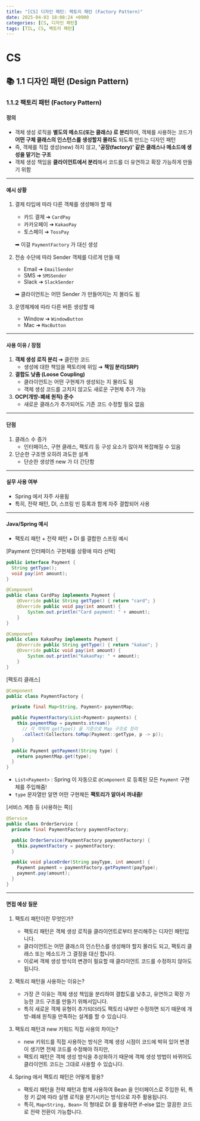 ```yaml
---
title: "[CS] 디자인 패턴: 팩토리 패턴 (Factory Pattern)"
date: 2025-04-03 18:08:24 +0900
categories: [CS, 디자인 패턴]
tags: [TIL, CS, 팩토리 패턴]
---
```

# CS
## 📚 1.1 디자인 패턴 (Design Pattern)

### 1.1.2 팩토리 패턴 (Factory Pattern)
#### 정의
- 객체 생성 로직을 **별도의 메소드(또는 클래스) 로 분리**하여, 객체를 사용하는 코드가 **어떤 구체 클래스의 인스턴스를 생성할지 몰라도** 되도록 만드는 디자인 패턴
- 즉, 객체를 직접 생성(new) 하지 않고, **'공장(factory)' 같은 클래스나 메소드에 생성을 맡기는 구조**
- 객체 생성 책임을 **클라이언트에서 분리**해서 코드를 더 유연하고 확장 가능하게 만들기 위함

---
#### 예시 상황
1. 결제 타입에 따라 다른 객체를 생성해야 할 때
   - 카드 결제 ➔ `CardPay`
   - 카카오페이 ➔ `KakaoPay`
   - 토스페이 ➔ `TossPay`
   
   ➡︎ 이걸 `PaymentFactory` 가 대신 생성
2. 전송 수단에 따라 Sender 객체를 다르게 만들 때
   - Email ➔ `EmailSender`
   - SMS ➔ `SMSSender`
   - Slack ➔ `SlackSender`
   
   ➡︎ 클라이언트는 어떤 Sender 가 만들어지는 지 몰라도 됨
3. 운영체제에 따라 다른 버튼 생성할 때
   - Window ➔ `WindowButton`
   - Mac ➔ `MacButton`
 
--- 
#### 사용 이유 / 장점
1. **객체 생성 로직 분리** ➔ 클린한 코드
   - 생성에 대한 책임을 팩토리에 위임 ➔ **책임 분리(SRP)**
2. **결합도 낮춤 (Loose Coupling)**
   - 클라이언트는 어떤 구현제가 생성되는 지 몰라도 됨
   - 객체 생성 코드를 고치지 않고도 새로운 구현체 추가 가능
3. **OCP(개방-폐쇄 원칙) 준수**
   - 새로운 클래스가 추가되어도 기존 코드 수정할 필요 없음

---
#### 단점
1. 클래스 수 증가
   - 인터페이스, 구현 클래스, 팩토리 등 구성 요소가 많아져 복잡해질 수 있음
2. 단순한 구조엔 오히려 과도한 설계
   - 단순한 생성엔 new 가 더 간단함

---
#### 실무 사용 여부
- Spring 에서 자주 사용됨
- 특히, 전략 패턴, DI, 스프링 빈 등록과 함께 자주 결합되어 사용

---
#### Java/Spring 예시
- 팩토리 패턴 + 전략 패턴 + DI 를 결합한 스프링 예시

[Payment 인터페이스 구현체를 상황에 따라 선택]

```java
public interface Payment {
  String getType();
  void pay(int amount);
}

@Component
public class CardPay implements Payment {
    @Override public String getType() { return "card"; }
    @Override public void pay(int amount) {
        System.out.println("Card payment: " + amount);
    }
}

@Component
public class KakaoPay implements Payment {
    @Override public String getType() { return "kakao"; }
    @Override public void pay(int amount) {
        System.out.println("KakaoPay: " + amount);
    }
}

```

[팩토리 클래스]

```java
@Component
public class PaymentFactory {

  private final Map<String, Payment> paymentMap;

  public PaymentFactory(List<Payment> payments) {
    this.paymentMap = payments.stream()
      // 각 객체의 getType() 을 기준으로 Map 구조로 정리
      .collect(Collectors.toMap(Payment::getType, p -> p));
  }

  public Payment getPayment(String type) {
    return paymentMap.get(type);
  }
}

```
- `List<Payment>` : Spring 이 자동으로 `@Component` 로 등록된 모든 `Payment` 구현체를 주입해줌!
- `type` 문자열만 알면 어떤 구현체든 **팩토리가 알아서 꺼내줌!**

[서비스 계층 등 (사용하는 쪽)]

```java
@Service
public class OrderService {
  private final PaymentFactory paymentFactory;

  public OrderService(PaymentFactory paymentFactory) {
    this.paymentFactory = paymentFactory;
  }

  public void placeOrder(String payType, int amount) {
    Payment payment = paymentFactory.getPayment(payType);
    payment.pay(amount);
  }
}

```

---
#### 면접 예상 질문
1. 팩토리 패턴이란 무엇인가?
   - 팩토리 패턴은 객체 생성 로직을 클라이언트로부터 분리해주는 디자인 패턴입니다.
   - 클라이언트는 어떤 클래스의 인스턴스를 생성해야 할지 몰라도 되고, 팩토리 클래스 또는 메소드가 그 결정을 대신 합니다.
   - 이로써 객체 생성 방식의 변경이 필요할 때 클라이언트 코드를 수정하지 않아도 됩니다.

2. 팩토리 패턴을 사용하는 이유는?
   - 가장 큰 이유는 객체 생성 책임을 분리하여 결합도를 낮추고, 유연하고 확장 가능한 코드 구조를 만들기 위해서입니다.
   - 특히 새로운 객체 유형이 추가되더라도 팩토리 내부만 수정하면 되기 때문에 개방-폐쇄 원칙을 만족하는 설계를 할 수 있습니다.

3. 팩토리 패턴과 new 키워드 직접 사용의 차이는?
   - new 키워드를 직접 사용하는 방식은 객체 생성 시점이 코드에 박혀 있어 변경이 생기면 전체 코드를 수정해야 하지만,
   - 팩토리 패턴은 객체 생성 방식을 추상화하기 때문에 객체 생성 방법이 바뀌어도 클라이언트 코드는 그대로 사용할 수 있습니다.

4. Spring 에서 팩토리 패턴은 어떻게 활용?
   - 팩토리 패턴을 전략 패턴과 함께 사용하여 Bean 을 인터페이스로 주입한 뒤, 특정 키 값에 따라 실행 로직을 분기시키는 방식으로 자주 활용됩니다.
   - 특히, `Map<String, Bean>` 의 형태로 DI 를 활용하면 if-else 없는 깔끔한 코드로 전략 전환이 가능합니다.

